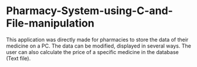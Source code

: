 # Pharmacy-System-using-C-and-File-manipulation
This application was directly made for pharmacies to store the data of their medicine on a PC. The data can be modified, displayed in several ways. The user can also calculate the price of a specific medicine in the database (Text file).
